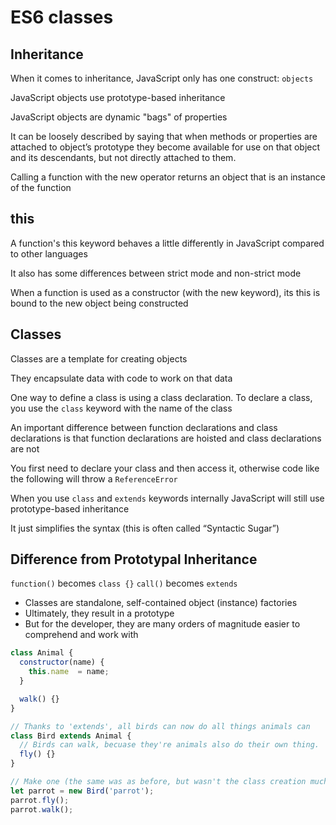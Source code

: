 # ES6 classes

## Inheritance

When it comes to inheritance, JavaScript only has one construct: `objects`

JavaScript objects use prototype-based inheritance

JavaScript objects are dynamic "bags" of properties

It can be loosely described by saying that when methods or properties are attached to object’s prototype they become available for use on that object and its descendants, but not directly attached to them.

Calling a function with the new operator returns an object that is an instance of the function

## this

A function's this keyword behaves a little differently in JavaScript compared to other languages

It also has some differences between strict mode and non-strict mode

When a function is used as a constructor (with the new keyword), its this is bound to the new object being constructed

## Classes

Classes are a template for creating objects

They encapsulate data with code to work on that data

One way to define a class is using a class declaration. To declare a class, you use the `class` keyword with the name of the class

An important difference between function declarations and class declarations is that function declarations are hoisted and class declarations are not

You first need to declare your class and then access it, otherwise code like the following will throw a `ReferenceError`

When you use `class` and `extends` keywords internally JavaScript will still use prototype-based inheritance

It just simplifies the syntax (this is often called “Syntactic Sugar”)

## Difference from Prototypal Inheritance

`function()` becomes `class {}`
`call()` becomes `extends`

- Classes are standalone, self-contained object (instance) factories
- Ultimately, they result in a prototype
- But for the developer, they are many orders of magnitude easier to comprehend and work with

```js
class Animal {
  constructor(name) {
    this.name  = name;
  }

  walk() {}
}

// Thanks to 'extends', all birds can now do all things animals can
class Bird extends Animal {
  // Birds can walk, becuase they're animals also do their own thing.
  fly() {}
}

// Make one (the same was as before, but wasn't the class creation much easier?)
let parrot = new Bird('parrot');
parrot.fly();
parrot.walk();
```